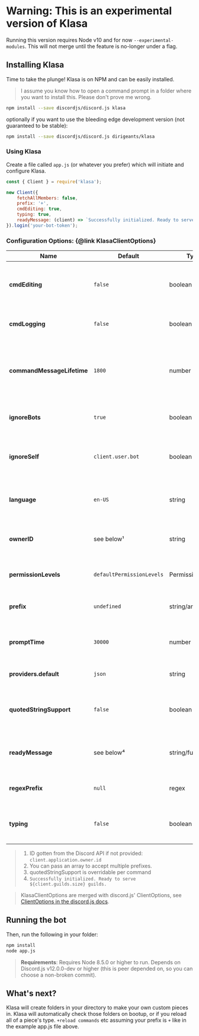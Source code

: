 # Warning: This is an experimental version of Klasa

Running this version requires Node v10 and for now `--experimental-modules`. This will not merge until the feature is no-longer under a flag.

## Installing Klasa

Time to take the plunge! Klasa is on NPM and can be easily installed.

> I assume you know how to open a command prompt in a folder where you want to install this. Please don't prove me wrong.

```sh
npm install --save discordjs/discord.js klasa
```

optionally if you want to use the bleeding edge development version (not guaranteed to be stable):

```sh
npm install --save discordjs/discord.js dirigeants/klasa
```

### Using Klasa

Create a file called `app.js` (or whatever you prefer) which will initiate and configure Klasa.

```javascript
const { Client } = require('klasa');

new Client({
	fetchAllMembers: false,
	prefix: '+',
	cmdEditing: true,
	typing: true,
	readyMessage: (client) => `Successfully initialized. Ready to serve ${client.guilds.size} guilds.`
}).login('your-bot-token');
```

### Configuration Options: {@link KlasaClientOptions}

| Name                       | Default                   | Type               | Description                                                                         |
| -------------------------- | ------------------------- | ------------------ | ----------------------------------------------------------------------------------- |
| **cmdEditing**             | `false`                   | boolean            | Whether the bot should update responses if the command is edited                    |
| **cmdLogging**             | `false`                   | boolean            | Whether the bot should log command usage                                            |
| **commandMessageLifetime** | `1800`                    | number             | The threshold for when command messages should be sweeped in seconds since last edit |
| **ignoreBots**             | `true`                    | boolean            | Whether or not this bot should ignore other bots                                    |
| **ignoreSelf**             | `client.user.bot`         | boolean            | Whether or not this bot should ignore itself (true for bots, false for selfbots)    |
| **language**               | `en-US`                   | string             | The default language Klasa should opt-in for the commands                           |
| **ownerID**                | see below¹                | string             | The Discord ID for the user the bot should respect as the owner                     |
| **permissionLevels**       | `defaultPermissionLevels` | PermissionLevels   | The permission levels to use with this bot                                          |
| **prefix**                 | `undefined`               | string/array       | The default prefix(es) when the bot first boots up.²                                |
| **promptTime**             | `30000`                   | number             | The amount of time in milliseconds prompts should last                              |
| **providers.default**      | `json`                    | string             | The default provider to use in Klasa                                                |
| **quotedStringSupport**    | `false`                   | boolean            | Whether the bot should default to using quoted string support³                      |
| **readyMessage**           | see below⁴                | string/function    | readyMessage to be passed through to Klasa's ready event.                           |
| **regexPrefix**            | `null`                    | regex              | The regular expression prefix if one is provided                                    |
| **typing**                 | `false`                   | boolean            | Whether the bot should type while processing commands.                              |

>1. ID gotten from the Discord API if not provided: `client.application.owner.id`
>1. You can pass an array to accept multiple prefixes.
>1. quotedStringSupport is overridable per command
>1. `Successfully initialized. Ready to serve ${client.guilds.size} guilds.`

> KlasaClientOptions are merged with discord.js' ClientOptions, see [ClientOptions in the discord.js docs](https://discord.js.org/#/docs/main/master/typedef/ClientOptions).

## Running the bot

Then, run the following in your folder:

```sh
npm install
node app.js
```

> **Requirements**: Requires Node 8.5.0 or higher to run. Depends on Discord.js v12.0.0-dev or higher (this is peer depended on, so you can choose a non-broken commit).

## What's next?

Klasa will create folders in your directory to make your own custom pieces in. Klasa will automatically check those folders on bootup, or if you reload all of a piece's type. `+reload commands` etc assuming your prefix is `+` like in the example app.js file above.
